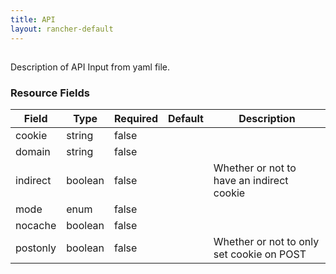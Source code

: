 ```yaml
---
title: API
layout: rancher-default
---
```


## <no value>

Description of API Input from yaml file. 
​​
### Resource Fields

Field | Type | Required | Default | Description
---|---|---|---|---
cookie | string | false | <no value> | 
domain | string | false | <no value> | 
indirect | boolean | false | <no value> | Whether or not to have an indirect cookie
mode | enum | false | <no value> | 
nocache | boolean | false | <no value> | 
postonly | boolean | false | <no value> | Whether or not to only set cookie on POST

